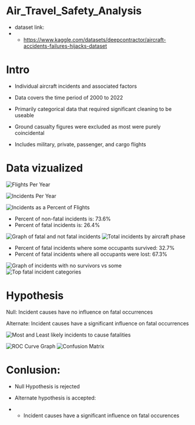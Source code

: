 # Air_Travel_Safety_Analysis

* dataset link:
* * https://www.kaggle.com/datasets/deepcontractor/aircraft-accidents-failures-hijacks-dataset

# Intro

* Individual aircraft incidents and associated factors

* Data covers the time period of 2000 to 2022

* Primarily categorical data that required significant cleaning to be useable

* Ground casualty figures were excluded as most were purely coincidental

* Includes military, private, passenger, and cargo flights 


# Data vizualized

![Flights Per Year](img/Flights%20per%20Year.png)

![Incidents Per Year](img/Incidents%20Per%20Year.png)

![Incidents as a Percent of Flights](img/Incidents%20as%20a%20Percent%20of%20Flights.png)


* Percent of non-fatal incidents is: 73.6%
* Percent of fatal incidents is: 26.4%

![Graph of fatal and not fatal incidents](img/Fatal%20or%20Not.png)
![Total incidents by aircraft phase](img/Total%20Incidents%20by%20Aircraft%20Phase.png)

* Percent of fatal incidents where some occupants survived: 32.7%
* Percent of fatal incidents where all occupants were lost: 67.3%

![Graph of incidents with no survivors vs some](img/Survivior%20or%20not.png)
![Top fatal incident categories](img/top%20fatal%20incidents.png)

# Hypothesis

Null: Incident causes have no influence on fatal occurrences

Alternate: Incident causes have a significant influence on fatal occurrences

![Most and Least likely incidents to cause fatalities](img/most%20and%20least%20likely.png)

![ROC Curve Graph](img/ROC.png)
![Confusion Matrix](img/confusion.png)

# Conlusion:

* Null Hypothesis is rejected 

* Alternate hypothesis is accepted:
* * Incident causes have a significant influence on fatal occurences

